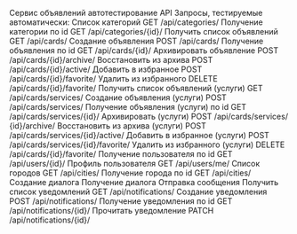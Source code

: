 Сервис объявлений автотестирование API
Запросы, тестируемые автоматически:
Список категорий              GET /api/categories/
Получение категории по id     GET /api/categories/{id}/
Получить список объявлений    GET /api/cards/
Создание объявления           POST /api/cards/
Получение объявления по id    GET /api/cards/{id}/
Архивировать объявление       POST /api/cards/{id}/archive/
Восстановить из архива        POST /api/cards/{id}/active/
Добавить в избранное          POST /api/cards/{id}/favorite/
Удалить из избранного         DELETE /api/cards/{id}/favorite/
Получить список объявлений (услуги)  GET /api/cards/services/
Создание объявления (услуги)         POST /api/cards/services/
Получение объявления (услуги) по id  GET /api/cards/services/{id}/
Архивировать (услуги)                POST /api/cards/services/ {id}/archive/
Восстановить из архива (услуги)      POST /api/cards/services/{id}/active/
Добавить в избранное (услуги)        POST /api/cards/services/{id}/favorite/
Удалить из избранного (услуги)       DELETE /api/cards/{id}/favorite/
Получение пользователя по id  GET /api/users/{id}/
Профиль пользователя          GET /api/users/me/
Список городов                GET /api/cities/
Получение города по id        GET /api/cities/
Создание диалога
Получение диалога
Отправка сообщения
Получить список уведомлений   GET /api/notifications/
Создание уведомления          POST /api/notifications/
Получение уведомления по id   GET /api/notifications/{id}/
Прочитать уведомление         PATCH /api/notifications/{id}/





